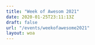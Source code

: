 ```yaml
---
title: "Week of Awesom 2021"
date: 2020-01-25T23:11:13Z
draft: false
url: "/events/weekofawesome2021"
layout: woa
---
```

